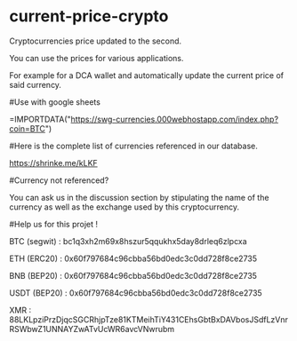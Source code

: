 # current-price-crypto
Cryptocurrencies price updated to the second.


You can use the prices for various applications.

For example for a DCA wallet and automatically update the current price of said currency.

#Use with google sheets

=IMPORTDATA("https://swg-currencies.000webhostapp.com/index.php?coin=BTC")


#Here is the complete list of currencies referenced in our database.

https://shrinke.me/kLKF


#Currency not referenced?

You can ask us in the discussion section by stipulating the name of the currency as well as the exchange used by this cryptocurrency.


#Help us for this projet !

BTC (segwit) : bc1q3xh2m69x8hszur5qqukhx5day8drleq6zlpcxa

ETH (ERC20) : 0x60f797684c96cbba56bd0edc3c0dd728f8ce2735

BNB (BEP20) : 0x60f797684c96cbba56bd0edc3c0dd728f8ce2735

USDT (BEP20) : 0x60f797684c96cbba56bd0edc3c0dd728f8ce2735

XMR : 88LKLpziPrzDjqcSGCRhjpTze81KTMeihTiY431CEhsGbtBxDAVbosJSdfLzVnrRSWbwZ1UNNAYZwATvUcWR6avcVNwrubm
